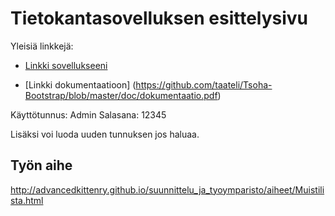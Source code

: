 # Tietokantasovelluksen esittelysivu

Yleisiä linkkejä:

* [Linkki sovellukseeni](http://tatuhela.users.cs.helsinki.fi/muistilista/)

* [Linkki dokumentaatioon] (https://github.com/taateli/Tsoha-Bootstrap/blob/master/doc/dokumentaatio.pdf)

Käyttötunnus: Admin
Salasana: 12345

Lisäksi voi luoda uuden tunnuksen jos haluaa.

## Työn aihe

http://advancedkittenry.github.io/suunnittelu_ja_tyoymparisto/aiheet/Muistilista.html
